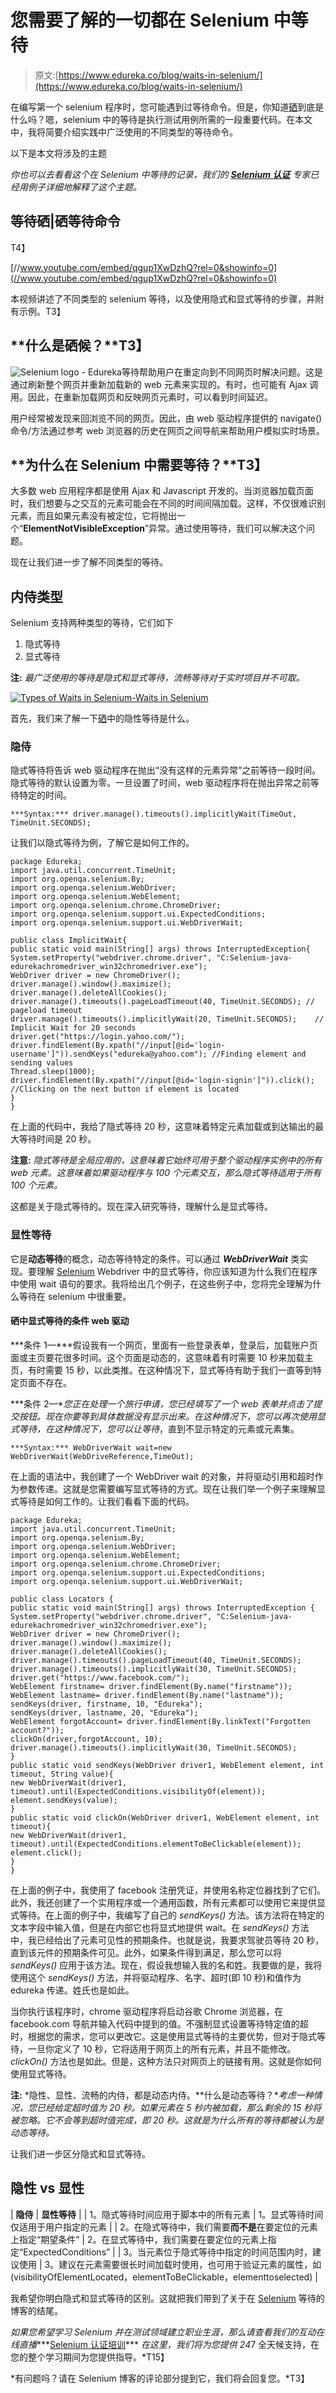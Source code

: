# 您需要了解的一切都在 Selenium 中等待

> 原文:[https://www.edureka.co/blog/waits-in-selenium/](https://www.edureka.co/blog/waits-in-selenium/)

在编写第一个 selenium 程序时，您可能遇到过等待命令。但是，你知道[硒](https://www.edureka.co/blog/selenium-tutorial)到底是什么吗？嗯，selenium 中的等待是执行测试用例所需的一段重要代码。在本文中，我将简要介绍实践中广泛使用的不同类型的等待命令。

以下是本文将涉及的主题

*你也可以去看看这个在 Selenium 中等待的记录，我们的 **[Selenium 认证](https://www.edureka.co/selenium-certification-training)** 专家已经用例子详细地解释了这个主题。*

## **等待硒|硒等待命令**

T4】

[//www.youtube.com/embed/qgup1XwDzhQ?rel=0&showinfo=0](//www.youtube.com/embed/qgup1XwDzhQ?rel=0&showinfo=0)

本视频讲述了不同类型的 selenium 等待，以及使用隐式和显式等待的步骤，并附有示例。T3】

## **什么是硒候？**T3】

![Selenium logo - Edureka](../Images/7118acb071a01d34d7cba201b9536c66.png)等待帮助用户在重定向到不同网页时解决问题。这是通过刷新整个网页并重新加载新的 web 元素来实现的。有时，也可能有 Ajax 调用。因此，在重新加载网页和反映网页元素时，可以看到时间延迟。

用户经常被发现来回浏览不同的网页。因此，由 web 驱动程序提供的 navigate()命令/方法通过参考 web 浏览器的历史在网页之间导航来帮助用户模拟实时场景。

## **为什么在 Selenium 中需要等待？**T3】

大多数 web 应用程序都是使用 Ajax 和 Javascript 开发的。当浏览器加载页面时，我们想要与之交互的元素可能会在不同的时间间隔加载。这样，不仅很难识别元素，而且如果元素没有被定位，它将抛出一个“**ElementNotVisibleException**”异常。通过使用等待，我们可以解决这个问题。

现在让我们进一步了解不同类型的等待。

## **内侍类型**

Selenium 支持两种类型的等待，它们如下

1.  隐式等待
2.  显式等待

**注:** *最广泛使用的等待是隐式和显式等待，流畅等待对于实时项目并不可取。*

[![Types of Waits in Selenium-Waits in Selenium](../Images/65495c39b7419ccd0249b2fb85d2fe98.png)](/blog/wp-content/uploads/2019/02/Types-of-Waits-in-Selenium-Waits-in-Selenium-Edureka.png) 

首先，我们来了解一下[硒](https://www.edureka.co/blog/10-reasons-to-learn-selenium/)中的隐性等待是什么。

### **隐侍**

隐式等待将告诉 web 驱动程序在抛出“没有这样的元素异常”之前等待一段时间。隐式等待的默认设置为零。一旦设置了时间，web 驱动程序将在抛出异常之前等待特定的时间。

```
***Syntax:*** driver.manage().timeouts().implicitlyWait(TimeOut, TimeUnit.SECONDS);
```

让我们以隐式等待为例，了解它是如何工作的。

```
package Edureka;
import java.util.concurrent.TimeUnit;
import org.openqa.selenium.By;
import org.openqa.selenium.WebDriver;
import org.openqa.selenium.WebElement;
import org.openqa.selenium.chrome.ChromeDriver;
import org.openqa.selenium.support.ui.ExpectedConditions;
import org.openqa.selenium.support.ui.WebDriverWait;

public class ImplicitWait{
public static void main(String[] args) throws InterruptedException{
System.setProperty("webdriver.chrome.driver", "C:Selenium-java-edurekachromedriver_win32chromedriver.exe");
WebDriver driver = new ChromeDriver();
driver.manage().window().maximize();
driver.manage().deleteAllCookies();
driver.manage().timeouts().pageLoadTimeout(40, TimeUnit.SECONDS); // pageload timeout
driver.manage().timeouts().implicitlyWait(20, TimeUnit.SECONDS);    // Implicit Wait for 20 seconds
driver.get("https://login.yahoo.com/");
driver.findElement(By.xpath("//input[@id='login-username']")).sendKeys("edureka@yahoo.com"); //Finding element and sending values
Thread.sleep(1000);
driver.findElement(By.xpath("//input[@id='login-signin']")).click(); //Clicking on the next button if element is located
}
}

```

在上面的代码中，我给了隐式等待 20 秒，这意味着特定元素加载或到达输出的最大等待时间是 20 秒。

**注意:** *隐式等待是全局应用的，这意味着它始终可用于整个驱动程序实例中的所有 web 元素。这意味着如果驱动程序与 100 个元素交互，那么隐式等待适用于所有 100 个元素。*

这都是关于隐式等待的。现在深入研究等待，理解什么是显式等待。

### **显性等待**

它是**动态等待**的概念，动态等待特定的条件。可以通过 ***WebDriverWait*** 类实现。要理解 [Selenium](https://www.edureka.co/blog/what-is-selenium/) Webdriver 中的显式等待，你应该知道为什么我们在程序中使用 wait 语句的要求。我将给出几个例子，在这些例子中，您将完全理解为什么等待在 selenium 中很重要。

#### **硒中显式等待的条件** web 驱动

***条件 1—***假设我有一个网页，里面有一些登录表单，登录后，加载账户页面或主页要花很多时间。这个页面是动态的，这意味着有时需要 10 秒来加载主页，有时需要 15 秒，以此类推。在这种情况下，显式等待有助于我们一直等到特定页面不存在。

***条件 2—***您正在处理一个旅行申请，您已经填写了一个 web 表单并点击了提交按钮。现在你要等到具体数据没有显示出来。在这种情况下，您可以再次使用显式等待，在这种情况下，您可以让*等待*，直到不显示特定的元素或元素集。

```
***Syntax:*** WebDriverWait wait=new WebDriverWait(WebDriveReference,TimeOut);
```

在上面的语法中，我创建了一个 WebDriver wait 的对象，并将驱动引用和超时作为参数传递。这就是您需要编写显式等待的方式。现在让我们举一个例子来理解显式等待是如何工作的。让我们看看下面的代码。

```
package Edureka;
import java.util.concurrent.TimeUnit;
import org.openqa.selenium.By;
import org.openqa.selenium.WebDriver;
import org.openqa.selenium.WebElement;
import org.openqa.selenium.chrome.ChromeDriver;
import org.openqa.selenium.support.ui.ExpectedConditions;
import org.openqa.selenium.support.ui.WebDriverWait;

public class Locators {
public static void main(String[] args) throws InterruptedException {
System.setProperty("webdriver.chrome.driver", "C:Selenium-java-edurekachromedriver_win32chromedriver.exe");
WebDriver driver = new ChromeDriver();
driver.manage().window().maximize();
driver.manage().deleteAllCookies();
driver.manage().timeouts().pageLoadTimeout(40, TimeUnit.SECONDS);
driver.manage().timeouts().implicitlyWait(30, TimeUnit.SECONDS);
driver.get("https://www.facebook.com/");
WebElement firstname= driver.findElement(By.name("firstname"));
WebElement lastname= driver.findElement(By.name("lastname"));
sendKeys(driver, firstname, 10, "Edureka");
sendKeys(driver, lastname, 20, "Edureka");
WebElement forgotAccount= driver.findElement(By.linkText("Forgotten account?"));
clickOn(driver,forgotAccount, 10);
driver.manage().timeouts().implicitlyWait(30, TimeUnit.SECONDS);
}
public static void sendKeys(WebDriver driver1, WebElement element, int timeout, String value){
new WebDriverWait(driver1, timeout).until(ExpectedConditions.visibilityOf(element));
element.sendKeys(value);
}
public static void clickOn(WebDriver driver1, WebElement element, int timeout){
new WebDriverWait(driver1, timeout).until(ExpectedConditions.elementToBeClickable(element));
element.click();
}
}

```

在上面的例子中，我使用了 facebook 注册凭证，并使用名称定位器找到了它们。此外，我还创建了一个实用程序或一个通用函数，所有元素都可以使用它来提供显式等待。在上面的例子中，我编写了自己的 *sendKeys()* 方法。该方法将在特定的文本字段中输入值，但是在内部它也将显式地提供 wait。在 *sendKeys()* 方法中，我已经给出了元素可见性的预期条件。也就是说，我要求驾驶员等待 20 秒，直到该元件的预期条件可见。此外，如果条件得到满足，那么您可以将 *sendKeys()* 应用于该方法。现在，假设我想输入我的名和姓。我要做的是，我将使用这个 *sendKeys()* 方法，并将驱动程序、名字、超时(即 10 秒)和值作为 edureka 传递。姓氏也是如此。

当你执行该程序时，chrome 驱动程序将启动谷歌 Chrome 浏览器，在 facebook.com 导航并输入代码中提到的值。不强制显式设置等待特定值的超时，根据您的需求，您可以更改它。这是使用显式等待的主要优势，但对于隐式等待，一旦你定义了 10 秒，它将适用于网页上的所有元素，并且不能修改。 *clickOn()* 方法也是如此。但是，这种方法只对网页上的链接有用。这就是你如何使用显式等待。

**注:** *隐性、显性、流畅的内侍，都是动态内侍。**什么是动态等待？**考虑一种情况，您已经给定超时值为 20 秒。如果元素在 5 秒内被加载，那么剩余的 15 秒将被忽略。它不会等到超时值完成，即 20 秒。这就是为什么所有的等待都被认为是动态等待。*

让我们进一步区分隐式和显式等待。

## **隐性 vs 显性**

| **隐侍** | **显性等待** |
| 1。隐式等待时间应用于脚本中的所有元素 | 1。显式等待时间仅适用于用户指定的元素 |
| 2。在隐式等待中，我们需要**而不是**在要定位的元素上指定“期望条件” | 2。在显式等待中，我们需要在要定位的元素上指定“ExpectedConditions” |
| 3。当元素位于隐式等待中指定的时间范围内时，建议使用 | 3。建议在元素需要很长时间加载时使用，也可用于验证元素的属性，如(visibilityOfElementLocated，elementToBeClickable，elementtoselected) |

我希望你明白隐式和显式等待的区别。这就把我们带到了关于在 [Selenium](https://www.edureka.co/blog/selenium-tutorial) 等待的博客的结尾。

*如果您希望学习 Selenium 并在测试领域建立职业生涯，那么请查看我们的互动在线直播****[Selenium 认证培训](https://www.edureka.co/selenium-certification-training)*** *在这里，我们将为您提供 24*7 全天候支持，在您的整个学习期间为您提供指导。*T15】

*有问题吗？请在 Selenium 博客的评论部分提到它，我们将会回复您。*T3】